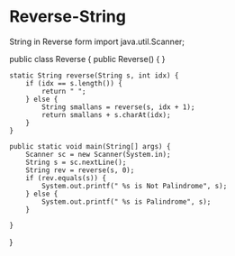 # Reverse-String
String in Reverse form
import java.util.Scanner;

public class Reverse {
    public Reverse() {
    }

    static String reverse(String s, int idx) {
        if (idx == s.length()) {
            return " ";
        } else {
            String smallans = reverse(s, idx + 1);
            return smallans + s.charAt(idx);
        }
    }

    public static void main(String[] args) {
        Scanner sc = new Scanner(System.in);
        String s = sc.nextLine();
        String rev = reverse(s, 0);
        if (rev.equals(s)) {
            System.out.printf(" %s is Not Palindrome", s);
        } else {
            System.out.printf(" %s is Palindrome", s);
        }

    }
}
